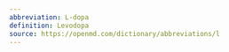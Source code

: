 ```yaml
---
abbreviation: L-dopa
definition: Levodopa
source: https://openmd.com/dictionary/abbreviations/l
---
```

